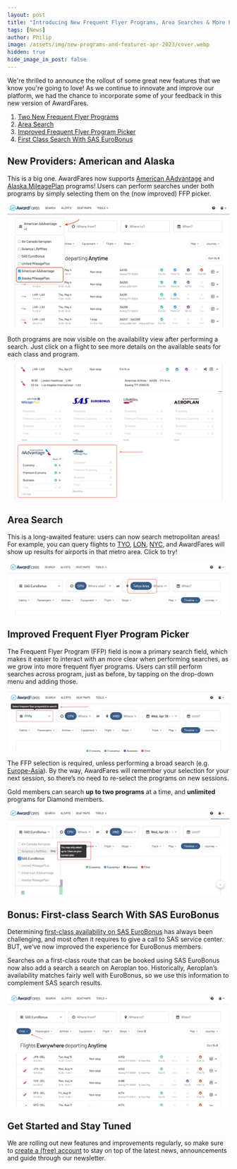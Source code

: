 ```yaml
---
layout: post
title: "Introducing New Frequent Flyer Programs, Area Searches & More Exciting Features"
tags: [News]
author: Philip
image: /assets/img/new-programs-and-features-apr-2023/cover.webp
hidden: true
hide_image_in_post: false
---
```


We're thrilled to announce the rollout of some great new features that we know you're going to love! As we continue to innovate and improve our platform, we had the chance to incorporate some of your feedback in this new version of AwardFares. 

1. [Two New Frequent Flyer Programs](#new-providers-american-and-alaska)
2. [Area Search](#area-search)
3. [Improved Frequent Flyer Program Picker](#improved-frequent-flyer-program-picker)
4. [First Class Search With SAS EuroBonus](#bonus-first-class-search-with-sas-eurobonus)


## New Providers: American and Alaska

This is a big one. AwardFares now supports [American AAdvantage](https://awardfares.com/search?..;z:aadvantage) and [Alaska MileagePlan](https://awardfares.com/search?..;z:alaska) programs! Users can perform searches under both programs by simply selecting them on the (now improved) FFP picker.


<img src="/assets/img/new-programs-and-features-apr-2023/new-features-1a.webp" alt="American AAdvantage and Alaska MileagePlan now available on AwardFares." />


Both programs are now visible on the availability view after performing a search. Just click on a flight to see more details on the available seats for each class and program.


<img src="/assets/img/new-programs-and-features-apr-2023/new-features-1b.webp" alt="Search American AAdvantage and Alaska MileagePlan availability using AwardFares." />


## Area Search

This is a long-awaited feature: users can now search metropolitan areas! For example, you can query flights to [TYO](https://awardfares.com/search?.area:TYO.), [LON](https://awardfares.com/search?.area:LON.), [NYC](https://awardfares.com/search?.area:NYC.), and AwardFares will show up results for airports in that metro area. Click to try!


<img src="/assets/img/new-programs-and-features-apr-2023/new-features-2.webp" alt="Search Metropolitan Areas using AwadrFares." />


## Improved Frequent Flyer Program Picker

The Frequent Flyer Program (FFP) field is now a primary search field, which makes it easier to interact with an more clear when performing searches, as we grow into more frequent flyer programs. Users can still perform searches across program, just as before, by tapping on the drop-down menu and adding those.

 <img src="/assets/img/new-programs-and-features-apr-2023/new-features-3a.webp" alt="New frequent flyer program picker on AwardFares" />


The FFP selection is required, unless performing a broad search (e.g. [Europe-Asia](https://awardfares.com/search?zone:Europe.continent:AS.)). By the way, AwardFares will remember your selection for your next session, so there’s no need to re-select the programs on new sessions.

Gold members can search **up to two programs** at a time, and **unlimited** programs for Diamond members.

<img src="/assets/img/new-programs-and-features-apr-2023/new-features-3b.webp" alt="Search limits on AwardFares Gold and Diamond (April 2023)." />



## Bonus: First-class Search With SAS EuroBonus

Determining [first-class availability on SAS EuroBonus](https://awardfares.com/search?..;c:first;z:eurobonus) has always been challenging, and most often it requires to give a call to SAS service center. BUT, we’ve now improved the experience for EuroBonus members.

Searches on a first-class route that can be booked using SAS EuroBonus now also add a search a search on Aeroplan too. Historically, Aeroplan’s availability matches fairly well with EuroBonus, so we use this information to complement SAS search results.

<img src="/assets/img/new-programs-and-features-apr-2023/new-features-4.webp" alt="New First-class Search Using SAS EuroBonus Points." />


## Get Started and Stay Tuned

We are rolling out new features and improvements regularly, so make sure to [create a (free) account](https://awardfares.com/signup) to stay on top of the latest news, announcements and guide through our newsletter.
